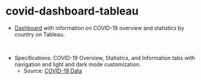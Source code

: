 # covid-dashboard-tableau

- [Dashboard](https://public.tableau.com/app/profile/ericyung1998/viz/COVID-Dashboard_16470217905280/OverviewD) with information on COVID-19 overview and statistics by country on Tableau.

<br>

- Specifications: COVID-19 Overview, Statistics, and Information tabs with navigation and light and dark mode customization.
    - Source: [COVID-19 Data](https://github.com/owid/covid-19-data/tree/master/public/data)